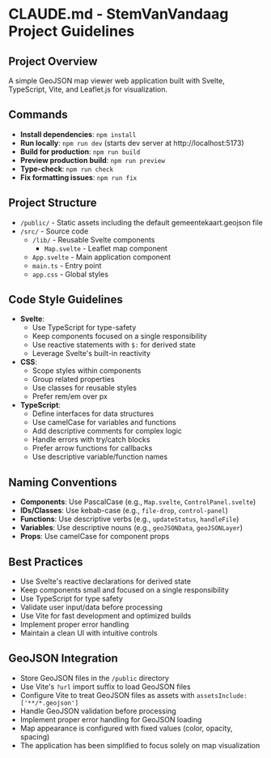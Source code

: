# CLAUDE.md - StemVanVandaag Project Guidelines

## Project Overview

A simple GeoJSON map viewer web application built with Svelte, TypeScript, Vite, and Leaflet.js for visualization.

## Commands

- **Install dependencies**: `npm install`
- **Run locally**: `npm run dev` (starts dev server at http://localhost:5173)
- **Build for production**: `npm run build`
- **Preview production build**: `npm run preview`
- **Type-check**: `npm run check`
- **Fix formatting issues**: `npm run fix`

## Project Structure

- `/public/` - Static assets including the default gemeentekaart.geojson file
- `/src/` - Source code
  - `/lib/` - Reusable Svelte components
    - `Map.svelte` - Leaflet map component
  - `App.svelte` - Main application component
  - `main.ts` - Entry point
  - `app.css` - Global styles

## Code Style Guidelines

- **Svelte**:
  - Use TypeScript for type-safety
  - Keep components focused on a single responsibility
  - Use reactive statements with `$:` for derived state
  - Leverage Svelte's built-in reactivity
- **CSS**:
  - Scope styles within components
  - Group related properties
  - Use classes for reusable styles
  - Prefer rem/em over px
- **TypeScript**:
  - Define interfaces for data structures
  - Use camelCase for variables and functions
  - Add descriptive comments for complex logic
  - Handle errors with try/catch blocks
  - Prefer arrow functions for callbacks
  - Use descriptive variable/function names

## Naming Conventions

- **Components**: Use PascalCase (e.g., `Map.svelte`, `ControlPanel.svelte`)
- **IDs/Classes**: Use kebab-case (e.g., `file-drop`, `control-panel`)
- **Functions**: Use descriptive verbs (e.g., `updateStatus`, `handleFile`)
- **Variables**: Use descriptive nouns (e.g., `geoJSONData`, `geoJSONLayer`)
- **Props**: Use camelCase for component props

## Best Practices

- Use Svelte's reactive declarations for derived state
- Keep components small and focused on a single responsibility
- Use TypeScript for type safety
- Validate user input/data before processing
- Use Vite for fast development and optimized builds
- Implement proper error handling
- Maintain a clean UI with intuitive controls

## GeoJSON Integration

- Store GeoJSON files in the `/public` directory
- Use Vite's `?url` import suffix to load GeoJSON files
- Configure Vite to treat GeoJSON files as assets with `assetsInclude: ['**/*.geojson']`
- Handle GeoJSON validation before processing
- Implement proper error handling for GeoJSON loading
- Map appearance is configured with fixed values (color, opacity, spacing)
- The application has been simplified to focus solely on map visualization
